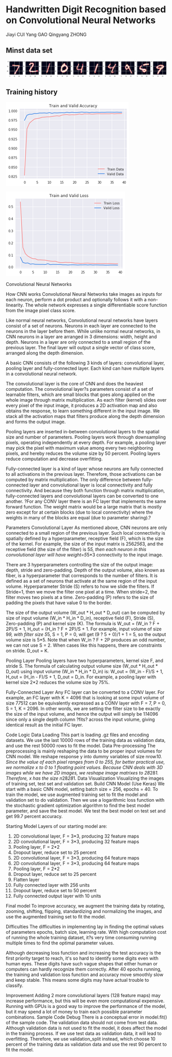 # Handwritten Digit Recognition based on Convolutional Neural Networks

Jiayi CUI
Yang GAO
Qingyang ZHONG

## Minst data set
![image](figs/test_set_images.png)

## Training history

![image](figs/Train_Valid_Accuracy.png)

![image](figs/Train_Valid_Loss.png)

Convolutional Neural Networks

How CNN works
Convolutional Neural Networks take images as inputs for each neuron, perform a dot product and optionally follows it with a non-linearity. The whole network expresses a single differentiable score function from the image pixel class score.

Like normal neural networks, Convolutional neural networks have layers consist of a set of neurons. Neurons in each layer are connected to the neurons in the layer before them. While unlike normal neural networks, in CNN neurons in a layer are arranged in 3 dimensions: width, height and depth. Neurons in a layer are only connected to a small region of the previous layer. The final layer will output a single vector of class score, arranged along the depth dimension.

A basic CNN consists of the following 3 kinds of layers: convolutional layer, pooling layer and fully-connected layer. Each kind can have multiple layers in a convolutional neural network.

The convolutional layer is the core of CNN and does the heaviest computation. The convolutional layer?s parameters consist of a set of learnable filters, which are small blocks that goes along applied on the whole image through matrix multiplication. As each filter (kernel) slides over every pixel of the input image, it produces a 2D activation map and also obtains the response, to learn something different in the input image. We stack all the activation maps that filters produce along the depth dimension and forms the output image.

Pooling layers are inserted in-between convolutional layers to the spatial size and number of parameters. Pooling layers work through downsampling pixels, operating independently at every depth. For example, a pooling layer may pick the pixel with maximum value among every two neighboring pixels, and hereby reduces the volume size by 50 percent. Pooling layers reduce computation and decrease overfitting.

Fully-connected layer is a kind of layer whose neurons are fully connected to all activations in the previous layer. Therefore, those activations can be computed by matrix multiplication. The only difference between fully-connected layer and convolutional layer is local connectivity and fully connectivity. And because they both function through matrix multiplication, fully-connected layers and convolutional layers can be converted to one another. ?For any CONV layer there is an FC layer that implements the same forward function. The weight matrix would be a large matrix that is mostly zero except for at certain blocks (due to local connectivity) where the weights in many of the blocks are equal (due to parameter sharing).?

Parameters
Convolutional Layer
As mentioned above, CNN neurons are only connected to a small region of the previous layer. Such local connectivity is spatially defined by a hyperparameter, receptive field (F), which is the size of the kernel. For example, the size of the input matrix is 256*256*3, and the receptive field (the size of the filter) is 5*5, then each neuron in this convolutional layer will have weight=5*5*3 connectivity to the input image.

There are 3 hyperparameters controlling the size of the output image: depth, stride and zero-padding. Depth of the output volume, also known as fiber, is a hyperparameter that corresponds to the number of filters. It is defined as a set of neurons that activate at the same region of the input volume. Hyperparameter Stride (S) refers to how we slide the filters. If Stride=1, then we move the filter one pixel at a time. When stride=2, the filter moves two pixels at a time. Zero-padding (P) refers to the size of padding the pixels that have value 0 to the border.

The size of the output volume (W_out * H_out * D_out) can be computed by size of input volume (W_in * H_in * D_in), receptive field (F), Stride (S), Zero-padding (P) and kernel size (K). The formula is W_out = (W_in ? F + 2P)/S + 1, H_out = (H_in ? F + 2P)/S + 1. For example, input volume of size 9*9, with filter size 5*5, S = 1, P = 0, will get (9 ? 5 + 0)/1 + 1 = 5, so the output volume size is 5*5. Note that when W_in ? F + 2P produces an odd number, we can not use S = 2. When cases like this happens, there are constraints on stride. D_out = K.

Pooling Layer
Pooling layers have two hyperparameters, kernel size F, and stride S. The formula of calculating output volume size (W_out * H_out * D_out) using input volume (W_in * H_in * D_in) is:
W_out = (W_in - F)/S + 1, H_out = (H_in - F)/S + 1, D_out = D_in.
For example, a pooling layer with kernel size 2*2 reduces the volume size by 75%.

Fully-Connected Layer
Any FC layer can be converted to a CONV layer. For example, an FC layer with K = 4096 that is looking at some input volume of size 7*7*512 can be equivalently expressed as a CONV layer with F = 7, P = 0, S = 1, K = 2096. In other words, we are setting the filter size to be exactly the size of the input volume, and hence the output will simply be 1*1*4096 since only a single depth column ?fits? across the input volume, giving identical result as the initial FC layer.

Code Logic
Data Loading
This part is loading .gz files and encoding datasets. We use the last 10000 rows of the training data as validation data, and use the rest 50000 rows to fit the model.
Data Pre-processing
The preprocessing is mainly reshaping the data to be proper input volumes for CNN model. We reshape response y into dummy variables of size nrow*10. Since the value of each pixel ranges from 0 to 255, for better practical use, we normalize x to 0 to 1 floating point values. Because CNN deals with 3D images while we have 2D images, we reshape image matrixes to 28*28*1. Therefore, x has the size n*28*28*1.
Data Visualization
Visualizing the images of training set, test set and validation set.
Build CNN Model (Use Keras)
We start with a basic CNN model, setting batch size = 256, epochs = 40. To train the model, we use augmented training set to fit the model and validation set to do validation. Then we use a logarithmic loss function with the stochastic gradient optimization algorithm to find the best model parameter, and save the best model. We test the best model on test set and get 99.7 percent accuracy.



Starting Model
Layers of our starting model are:
1.	2D convolutional layer, F = 3*3, producing 32 feature maps
2.	2D convolutional layer, F = 3*3, producing 32 feature maps
3.	Pooling layer, F = 2*2
4.	Dropout layer, reduce set to 25 percent
5.	2D convolutional layer, F = 3*3, producing 64 feature maps
6.	2D convolutional layer, F = 3*3, producing 64 feature maps
7.	Pooling layer, F = 2*2
8.	Dropout layer, reduce set to 25 percent
9.	Flatten layer
10.	Fully connected layer with 256 units
11.	Dropout layer, reduce set to 50 percent
12.	Fully connected output layer with 10 units


Final model
To improve accuracy, we augment the training data by rotating, zooming, shifting, flipping, standardizing and normalizing the images, and use the augmented training set to fit the model.

Difficulties
The difficulties in implementing lay in finding the optimal values of parameters epochs, batch size, learning rate. With high computation cost of running the whole training dataset, it?s very time consuming running multiple times to find the optimal parameter values.

Although decreasing loss function and increasing the test accuracy is the first priority target to reach, it's so hard to identify some digits even with human eyes. These digits have such vague shapes that either human or computers can hardly recognize them correctly. After 40 epochs running, the training and validation loss function and accuracy move smoothly slow and keep stable. This means some digits may have actual trouble to classify.

Improvement
Adding 2 more convolutional layers (128 feature maps) may increase performance, but this will be even more computational expensive. Running with GPUs is a good way to improve the performance of the model, but it may spend a lot of money to train each possible parameter combinations.
Sample Code Debug
There is a conceptual error in model.fit() of the sample code. The validation data should not come from test data. Although validation data is not used to fit the model, it does affect the model in the training process. If we use test data as validation data, it will lead to overfitting. Therefore, we use validation_split instead, which choose 10 percent of the training data as validation data and use the rest 90 percent to fit the model.
